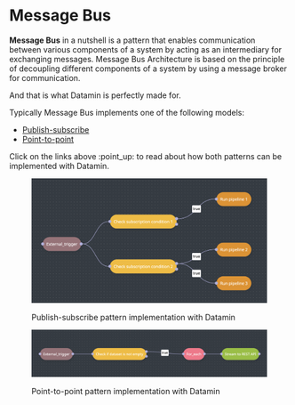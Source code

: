 # Message Bus

**Message Bus** in a nutshell is a pattern that enables communication between various components of a system by acting as an intermediary for exchanging messages. Message Bus Architecture is based on the principle of decoupling different components of a system by using a message broker for communication.

And that is what Datamin is perfectly made for.

Typically Message Bus implements one of the following models:

* [Publish-subscribe](publish-subscribe-channel.md)
* [Point-to-point](point-to-point-channel.md)

Click on the links above :point\_up: to read about how both patterns can be implemented with Datamin.

<figure><img src="../../.gitbook/assets/Screenshot 2024-05-03 at 14.04.49.png" alt=""><figcaption><p>Publish-subscribe pattern implementation with Datamin</p></figcaption></figure>

<figure><img src="../../.gitbook/assets/Screenshot 2024-05-01 at 10.26.21.png" alt=""><figcaption><p>Point-to-point pattern implementation with Datamin</p></figcaption></figure>
